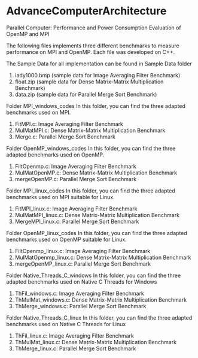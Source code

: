 # AdvanceComputerArchitecture
Parallel Computer: Performance and Power Consumption Evaluation of OpenMP and MPI

The following files implements three different benchmarks to measure performance on MPI and OpenMP. 
Each file was developed on C++.

The Sample Data for all implementation can be found in Sample Data folder
  1. lady1000.bmp (sample data for Image Averaging Filter Benchmark)
  2. float.zip (sample data for Dense Matrix-Matrix Multiplication Benchmark)
  3. data.zip (sample data for Parallel Merge Sort Benchmark)

Folder MPI_windows_codes
  In this folder, you can find the three adapted benchmarks used on MPI. 
  1. FitMPI.c: Image Averaging Filter Benchmark
  2. MulMatMPI.c: Dense Matrix-Matrix Multiplication Benchmark
  3. Merge.c: Parallel Merge Sort Benchmark
  
Folder OpenMP_windows_codes
In this folder, you can find the three adapted benchmarks used on OpenMP. 
  1. FiltOpenmp.c: Image Averaging Filter Benchmark
  2. MulMatOpenMP.c: Dense Matrix-Matrix Multiplication Benchmark
  3. mergeOpenMP.c: Parallel Merge Sort Benchmark

Folder MPI_linux_codes
  In this folder, you can find the three adapted benchmarks used on MPI suitable for Linux. 
  1. FitMPI_linux.c: Image Averaging Filter Benchmark
  2. MulMatMPI_linux.c: Dense Matrix-Matrix Multiplication Benchmark
  3. MergeMPI_linux.c: Parallel Merge Sort Benchmark
  
Folder OpenMP_linux_codes
In this folder, you can find the three adapted benchmarks used on OpenMP suitable for Linux. 
  1. FiltOpenmp_linux.c: Image Averaging Filter Benchmark
  2. MulMatOpenmp_linux.c: Dense Matrix-Matrix Multiplication Benchmark
  3. mergeOpenMP_linux.c: Parallel Merge Sort Benchmark

Folder Native_Threads_C_windows
In this folder, you can find the three adapted benchmarks used on Native C Threads for Windows
  1. ThFil_windows.c: Image Averaging Filter Benchmark
  2. ThMulMat_windows.c: Dense Matrix-Matrix Multiplication Benchmark
  3. ThMerge_windows.c: Parallel Merge Sort Benchmark

Folder Native_Threads_C_linux
In this folder, you can find the three adapted benchmarks used on Native C Threads for Linux
  1. ThFil_linux.c: Image Averaging Filter Benchmark
  2. ThMulMat_linux.c: Dense Matrix-Matrix Multiplication Benchmark
  3. ThMerge_linux.c: Parallel Merge Sort Benchmark


